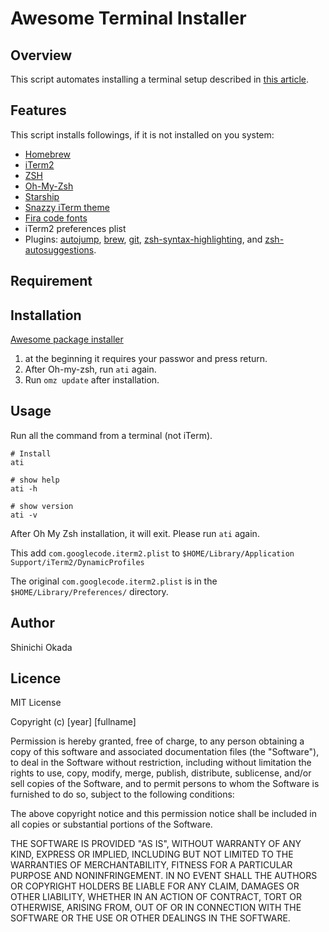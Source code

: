 # Awesome Terminal Installer

## Overview

This script automates installing a terminal setup described in [this article](https://towardsdatascience.com/the-ultimate-guide-to-your-terminal-makeover-e11f9b87ac99).

## Features

This script installs followings, if it is not installed on you system:

- [Homebrew](https://brew.sh/)
- [iTerm2](https://iterm2.com/downloads.html)
- [ZSH](https://www.zsh.org/)
- [Oh-My-Zsh](https://ohmyz.sh/)
- [Starship](https://starship.rs/)
- [Snazzy iTerm theme](https://github.com/sindresorhus/iterm2-snazzy)
- [Fira code fonts](https://github.com/tonsky/FiraCode/wiki/Installing)
- iTerm2 preferences plist
- Plugins: [autojump](https://github.com/ohmyzsh/ohmyzsh/tree/master/plugins/autojump), [brew](https://github.com/ohmyzsh/ohmyzsh/tree/master/plugins/brew), [git](https://github.com/ohmyzsh/ohmyzsh/tree/master/plugins/git), [zsh-syntax-highlighting](https://github.com/zsh-users/zsh-syntax-highlighting/blob/master/INSTALL.md), and [zsh-autosuggestions](https://github.com/zsh-users/zsh-autosuggestions).


## Requirement



## Installation


[Awesome package installer](https://github.com/shinokada/awesome)

1. at the beginning it requires your passwor and press return.
2. After Oh-my-zsh, run `ati` again.
3. Run `omz update` after installation.

## Usage

Run all the command from a terminal (not iTerm).

    # Install
    ati

    # show help
    ati -h

    # show version
    ati -v

After Oh My Zsh installation, it will exit.
Please run `ati` again.



This add `com.googlecode.iterm2.plist` to `$HOME/Library/Application Support/iTerm2/DynamicProfiles`

The original `com.googlecode.iterm2.plist` is in the `$HOME/Library/Preferences/` directory.

## Author

Shinichi Okada

## Licence

MIT License

Copyright (c) [year] [fullname]

Permission is hereby granted, free of charge, to any person obtaining a copy
of this software and associated documentation files (the "Software"), to deal
in the Software without restriction, including without limitation the rights
to use, copy, modify, merge, publish, distribute, sublicense, and/or sell
copies of the Software, and to permit persons to whom the Software is
furnished to do so, subject to the following conditions:

The above copyright notice and this permission notice shall be included in all
copies or substantial portions of the Software.

THE SOFTWARE IS PROVIDED "AS IS", WITHOUT WARRANTY OF ANY KIND, EXPRESS OR
IMPLIED, INCLUDING BUT NOT LIMITED TO THE WARRANTIES OF MERCHANTABILITY,
FITNESS FOR A PARTICULAR PURPOSE AND NONINFRINGEMENT. IN NO EVENT SHALL THE
AUTHORS OR COPYRIGHT HOLDERS BE LIABLE FOR ANY CLAIM, DAMAGES OR OTHER
LIABILITY, WHETHER IN AN ACTION OF CONTRACT, TORT OR OTHERWISE, ARISING FROM,
OUT OF OR IN CONNECTION WITH THE SOFTWARE OR THE USE OR OTHER DEALINGS IN THE
SOFTWARE.
